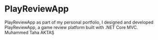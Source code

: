 # PlayReviewApp
PlayReviewApp as part of my personal portfolio, I designed and developed PlayReviewApp, a game review platform built with .NET Core MVC. Muhammed Taha AKTAŞ
